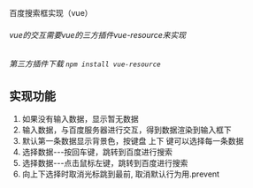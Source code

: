 百度搜索框实现（vue）

###### vue的交互需要vue的三方插件vue-resource来实现
###### 第三方插件下载 `npm install vue-resource`

##  实现功能
1. 如果没有输入数据，显示暂无数据
2. 输入数据，与百度服务器进行交互，得到数据渲染到输入框下
3. 默认第一条数据显示背景色，按键盘 上下 键可以选择每一条数据
4. 选择数据---按回车键，跳转到百度进行搜索
5. 选择数据---点击鼠标左键，跳转到百度进行搜索
6. 向上下选择时取消光标跳到最前, 取消默认行为用.prevent
